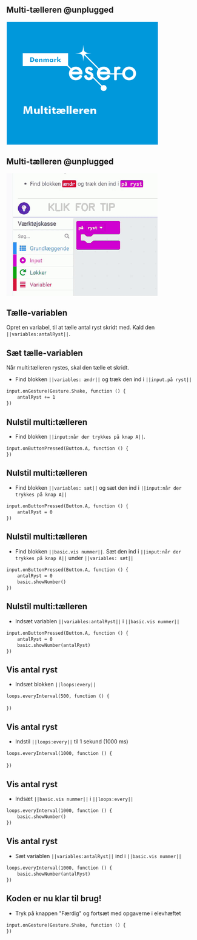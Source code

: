 ## Multi-tælleren @unplugged
![](https://github.com/ESERODanmark/multicounter/blob/master/multicounter_01.png?raw=true)

## Multi-tælleren @unplugged
![](https://github.com/ESERODanmark/multicounter/blob/master/clickTip.gif?raw=true)

## Tælle-variablen
Opret en variabel, til at tælle antal ryst skridt med. Kald den `||variables:antalRyst||`. 

## Sæt tælle-variablen
Når multi:tælleren rystes, skal den tælle et skridt. 
* Find blokken `||variables: ændr||` og træk den ind i  `||input.på ryst||`    

```blocks
input.onGesture(Gesture.Shake, function () {
    antalRyst += 1
})
```

## Nulstil multi:tælleren
* Find blokken `||input:når der trykkes på knap A||`. 

```blocks
input.onButtonPressed(Button.A, function () {
})
```

## Nulstil multi:tælleren
* Find blokken `||variables: sæt||` og sæt den ind i `||input:når der trykkes på knap A||`

```blocks
input.onButtonPressed(Button.A, function () {
    antalRyst = 0
})
```

## Nulstil multi:tælleren
* Find blokken `||basic.vis nummer||`. Sæt den ind i `||input:når der trykkes på knap A||` under `||variables: sæt||`

```blocks
input.onButtonPressed(Button.A, function () {
    antalRyst = 0
    basic.showNumber()
})
```

## Nulstil multi:tælleren
* Indsæt variablen `||variables:antalRyst||` i `||basic.vis nummer||`

```blocks
input.onButtonPressed(Button.A, function () {
    antalRyst = 0
    basic.showNumber(antalRyst)
})
```

## Vis antal ryst
* Indsæt blokken  `||loops:every||`

```blocks
loops.everyInterval(500, function () {
    
})
```

## Vis antal ryst
* Indstil `||loops:every||` til 1 sekund (1000 ms)

```blocks
loops.everyInterval(1000, function () {

})
```

## Vis antal ryst
* Indsæt  `||basic.vis nummer||` i `||loops:every||` 

```blocks
loops.everyInterval(1000, function () {
    basic.showNumber()
})
```

## Vis antal ryst
* Sæt variablen `||variables:antalRyst||` ind i `||basic.vis nummer||`
```blocks
loops.everyInterval(1000, function () {
    basic.showNumber(antalRyst)
})
```

## Koden er nu klar til brug!
* Tryk på knappen "Færdig" og fortsæt med opgaverne i elevhæftet


```template
input.onGesture(Gesture.Shake, function () {
})
```
